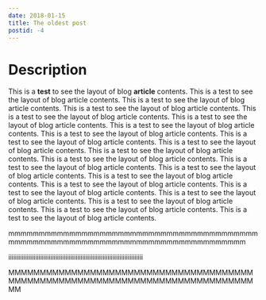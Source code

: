 ```yaml
---
date: 2018-01-15
title: The oldest post
postid: -4
---
```


# Description

This is a **test** to see the layout of blog __article__ contents. This is a
test to see the layout of blog article contents. This is a test to see the
layout of blog article contents. This is a test to see the layout of blog
article contents. This is a test to see the layout of blog article contents.
This is a test to see the layout of blog article contents. This is a test to
see the layout of blog article contents. This is a test to see the layout of
blog article contents. This is a test to see the layout of blog article
contents. This is a test to see the layout of blog article contents. This is a
test to see the layout of blog article contents. This is a test to see the
layout of blog article contents. This is a test to see the layout of blog
article contents. This is a test to see the layout of blog article contents.
This is a test to see the layout of blog article contents. This is a test to
see the layout of blog article contents. This is a test to see the layout of
blog article contents. This is a test to see the layout of blog article
contents. This is a test to see the layout of blog article contents. This is a
test to see the layout of blog article contents. This is a test to see the
layout of blog article contents.

mmmmmmmmmmmmmmmmmmmmmmmmmmmmmmmmmmmmmmmmmmmmmmmmmmmmmmmmmmmmmmmmmmmmmmmmmmmmmmmm

iiiiiiiiiiiiiiiiiiiiiiiiiiiiiiiiiiiiiiiiiiiiiiiiiiiiiiiiiiiiiiiiiiiiiiiiiiiiiiii

MMMMMMMMMMMMMMMMMMMMMMMMMMMMMMMMMMMMMMMMMMMMMMMMMMMMMMMMMMMMMMMMMMMMMMMMMMMMMMMM

